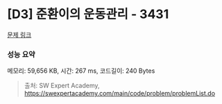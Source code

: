# [D3] 준환이의 운동관리 - 3431 

[문제 링크](https://swexpertacademy.com/main/code/problem/problemDetail.do?contestProbId=AWE_ZXcqAAMDFAV2) 

### 성능 요약

메모리: 59,656 KB, 시간: 267 ms, 코드길이: 240 Bytes



> 출처: SW Expert Academy, https://swexpertacademy.com/main/code/problem/problemList.do